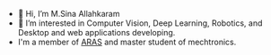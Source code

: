 - 👋 Hi, I’m M.Sina Allahkaram
- 👀 I’m interested in Computer Vision, Deep Learning, Robotics, and Desktop and web applications developing.
- I'm a member of [ARAS](https://aras.kntu.ac.ir/) and master student of mechtronics.

<!---
msinamsina/msinamsina is a ✨ special ✨ repository because its `README.md` (this file) appears on your GitHub profile.
You can click the Preview link to take a look at your changes.
--->
